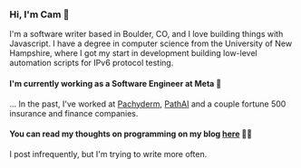 ### Hi, I'm Cam 👋
I'm a software writer based in Boulder, CO, and I love building things with Javascript. I have a degree in computer science from the University of New Hampshire, where I got my start in development building low-level automation scripts for IPv6 protocol testing.

#### I'm currently working as a Software Engineer at Meta  🧳
... In the past, I've worked at [Pachyderm](https://www.pachyderm.com/), [PathAI](https://www.pathai.com/) and a couple fortune 500 insurance and finance companies.

#### You can read my thoughts on programming on my blog [here](https://bigono.dev/) 👨‍💻
I post infrequently, but I'm trying to write more often.
